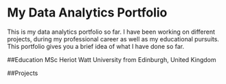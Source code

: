 # My Data Analytics Portfolio
This is my data analytics portfolio so far. I have been working on different projects, during my professional career as well as my educational pursuits. This portfolio gives you a brief idea of what I have done so far. 

##Education
MSc Heriot Watt University from Edinburgh, United Kingdom

##Projects

